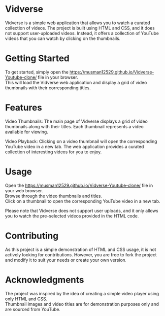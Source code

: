 # Vidverse

Vidverse is a simple web application that allows you to watch a curated collection of videos. The project is built using HTML and CSS, and it does not support user-uploaded videos. Instead, it offers a collection of YouTube videos that you can watch by clicking on the thumbnails.

# Getting Started

To get started, simply open the https://musman12529.github.io/Vidverse-Youtube-clone/ file in your browser. <br>
This will load the Vidverse web application and display a grid of video thumbnails with their corresponding titles.

# Features

Video Thumbnails: The main page of Vidverse displays a grid of video thumbnails along with their titles. Each thumbnail represents a video available for viewing.<br>

Video Playback: Clicking on a video thumbnail will open the corresponding YouTube video in a new tab. The web application provides a curated collection of interesting videos for you to enjoy.

# Usage
    
Open the https://musman12529.github.io/Vidverse-Youtube-clone/ file in your web browser.<br>
Browse through the video thumbnails and titles.<br>
Click on a thumbnail to open the corresponding YouTube video in a new tab.<br>

Please note that Vidverse does not support user uploads, and it only allows you to watch the pre-selected videos provided in the HTML code.<br>

# Contributing

As this project is a simple demonstration of HTML and CSS usage, it is not actively looking for contributions. However, you are free to fork the project and modify it to suit your needs or create your own version.

# Acknowledgments

The project was inspired by the idea of creating a simple video player using only HTML and CSS.<br>
Thumbnail images and video titles are for demonstration purposes only and are sourced from YouTube.
